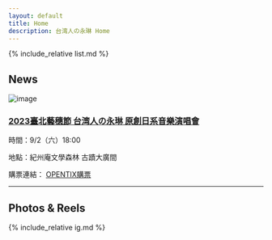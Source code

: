 ```yaml
---
layout: default
title: Home
description: 台湾人の永琳 Home
---
```


{% include_relative list.md %}

## News

![image](https://backstage.tpac-taipei.org/storage/uploads/program/images/8c4b3297d230ec772cf222d67db83e09.png)

### [2023臺北藝穗節 台湾人の永琳 原創日系音樂演唱會](https://www.tpac-taipei.org/festival-fringe/program/568)

時間：9/2（六）18:00

地點：紀州庵文學森林 古蹟大廣間

購票連結： [OPENTIX購票](https://www.opentix.life/event/1663438865957658625)

---
## Photos & Reels

{% include_relative ig.md %}
